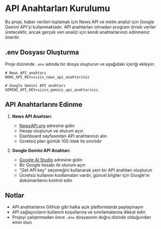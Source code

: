 # API Anahtarları Kurulumu

Bu proje, haber verileri toplamak için News API ve metin analizi için Google Gemini API'yi kullanmaktadır. 
API anahtarları olmadan program örnek veriler üretecektir, ancak gerçek veri analizi için kendi anahtarlarınızı edinmeniz önerilir.

## .env Dosyası Oluşturma

Proje dizininde `.env` adında bir dosya oluşturun ve aşağıdaki içeriği ekleyin:

```
# News API anahtarı
NEWS_API_KEY=sizin_news_api_anahtariniz

# Google Gemini API anahtarı
GEMINI_API_KEY=sizin_gemini_api_anahtariniz
```

## API Anahtarlarını Edinme

1. **News API Anahtarı**:
   - [NewsAPI.org](https://newsapi.org/) adresine gidin
   - Hesap oluşturun ve oturum açın
   - Dashboard sayfasından API anahtarınızı alın
   - Ücretsiz plan günlük 100 istek ile sınırlıdır

2. **Google Gemini API Anahtarı**:
   - [Google AI Studio](https://makersuite.google.com/app/apikey) adresine gidin
   - Bir Google hesabı ile oturum açın
   - "Get API key" seçeneğini kullanarak yeni bir API anahtarı oluşturun
   - Ücretsiz kullanım kısıtlamaları vardır, güncel bilgiler için Google'ın dokümanlarını kontrol edin

## Notlar

- API anahtarlarını GitHub gibi halka açık platformlarda paylaşmayın
- API sağlayıcıların kullanım koşullarına ve sınırlamalarına dikkat edin
- Projeyi çalıştırmadan önce `.env` dosyasının doğru dizinde olduğundan emin olun 